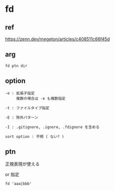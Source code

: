 
#  fd


## ref

https://zenn.dev/megeton/articles/c408511c66f45d


## arg

```
fd ptn dir
```


## option

```
-e : 拡張子指定
     複数の場合は -e も複数指定

-t : ファイルタイプ指定

-E : 除外パターン

-I : .gitignore, .ignore, .fdignore を含める
```


```
sort option : 不明 ( ない? )
```


## ptn

正規表現が使える


or 指定

```
fd 'aaa|bbb'
```



